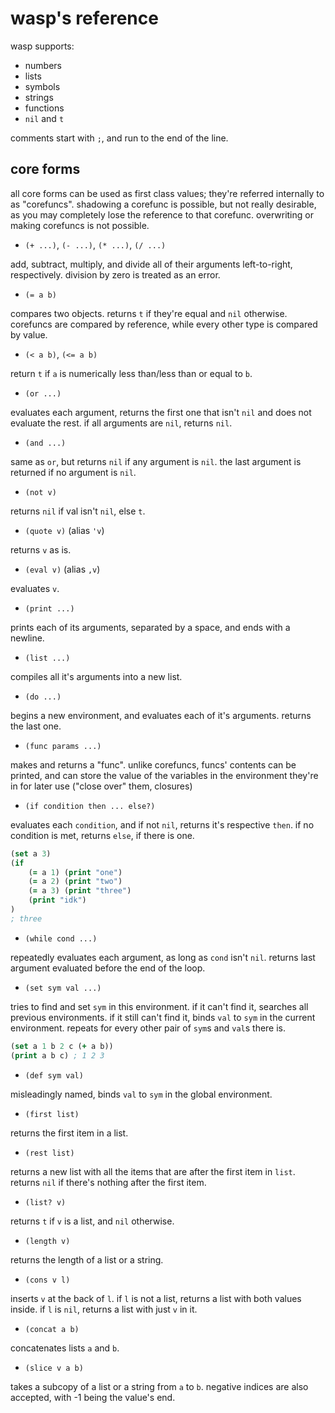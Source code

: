# wasp's reference

wasp supports:
- numbers
- lists
- symbols
- strings
- functions
- `nil` and `t`

comments start with `;`, and run to the end of the line.

## core forms

all core forms can be used as first class values; they're referred internally to as "corefuncs".
shadowing a corefunc is possible, but not really desirable, as you may completely lose the reference to that corefunc.
overwriting or making corefuncs is not possible.

- `(+ ...)`, `(- ...)`, `(* ...)`, `(/ ...)`

add, subtract, multiply, and divide all of their arguments left-to-right, respectively. division by zero is treated as an error.

- `(= a b)`

compares two objects. returns `t` if they're equal and `nil` otherwise.
corefuncs are compared by reference, while every other type is compared by value.

- `(< a b)`, `(<= a b)`

return `t` if `a` is numerically less than/less than or equal to `b`.

- `(or ...)`

evaluates each argument, returns the first one that isn't `nil` and does not evaluate the rest. if all arguments are `nil`, returns `nil`.

- `(and ...)`

same as `or`, but returns `nil` if any argument is `nil`. the last argument is returned if no argument is `nil`.

- `(not v)`

returns `nil` if val isn't `nil`, else `t`.

- `(quote v)` (alias `'v`)

returns `v` as is.

- `(eval v)` (alias `,v`)

evaluates `v`.

- `(print ...)`

prints each of its arguments, separated by a space, and ends with a newline.

- `(list ...)`

compiles all it's arguments into a new list.

- `(do ...)`

begins a new environment, and evaluates each of it's arguments. returns the last one.

- `(func params ...)`

makes and returns a "func".
unlike corefuncs, funcs' contents can be printed, and can store the value of the variables in the environment they're in for later use ("close over" them, closures)

- `(if condition then ... else?)`

evaluates each `condition`, and if not `nil`, returns it's respective `then`. if no condition is met, returns `else`, if there is one.

```clojure
(set a 3)
(if
    (= a 1) (print "one")
    (= a 2) (print "two")
    (= a 3) (print "three")
    (print "idk")
)
; three
```

- `(while cond ...)`

repeatedly evaluates each argument, as long as `cond` isn't `nil`. returns last argument evaluated before the end of the loop.

- `(set sym val ...)`

tries to find and set `sym` in this environment. if it can't find it, searches all previous environments. if it still can't find it, binds `val` to `sym` in the current environment.
repeats for every other pair of `sym`s and `val`s there is.

```clojure
(set a 1 b 2 c (+ a b))
(print a b c) ; 1 2 3
```

- `(def sym val)`

misleadingly named, binds `val` to `sym` in the global environment.

- `(first list)`

returns the first item in a list.

- `(rest list)`

returns a new list with all the items that are after the first item in `list`.
returns `nil` if there's nothing after the first item.

- `(list? v)`

returns `t` if `v` is a list, and `nil` otherwise.

- `(length v)`

returns the length of a list or a string.

- `(cons v l)`

inserts `v` at the back of `l`.
if `l` is not a list, returns a list with both values inside.
if `l` is `nil`, returns a list with just `v` in it.

- `(concat a b)`

concatenates lists `a` and `b`.

- `(slice v a b)`

takes a subcopy of a list or a string from `a` to `b`.
negative indices are also accepted, with -1 being the value's end.
